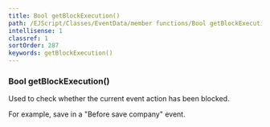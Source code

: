 ```yaml
---
title: Bool getBlockExecution()
path: /EJScript/Classes/EventData/member functions/Bool getBlockExecution()
intellisense: 1
classref: 1
sortOrder: 287
keywords: getBlockExecution()
---
```


### Bool getBlockExecution()

Used to check whether the current event action has been blocked.

For example, save in a "Before save company" event.
